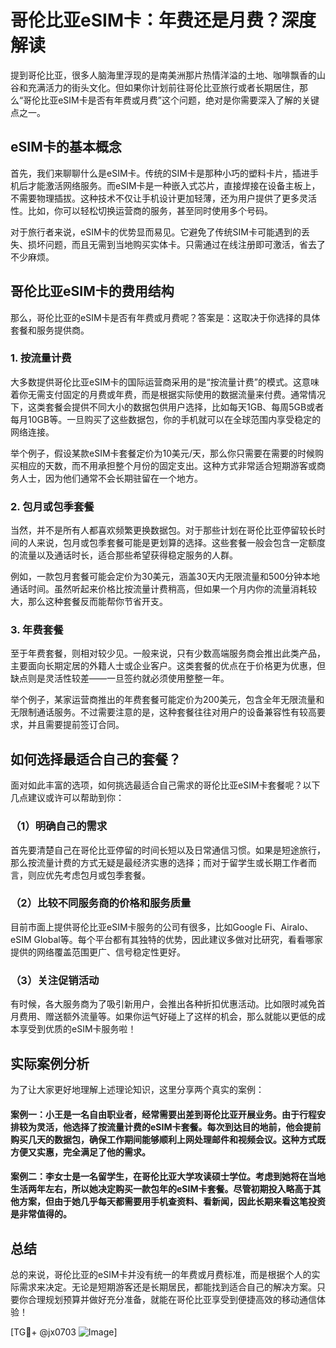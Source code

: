 # 哥伦比亚eSIM卡：年费还是月费？深度解读

提到哥伦比亚，很多人脑海里浮现的是南美洲那片热情洋溢的土地、咖啡飘香的山谷和充满活力的街头文化。但如果你计划前往哥伦比亚旅行或者长期居住，那么“哥伦比亚eSIM卡是否有年费或月费”这个问题，绝对是你需要深入了解的关键点之一。

## eSIM卡的基本概念

首先，我们来聊聊什么是eSIM卡。传统的SIM卡是那种小巧的塑料卡片，插进手机后才能激活网络服务。而eSIM卡是一种嵌入式芯片，直接焊接在设备主板上，不需要物理插拔。这种技术不仅让手机设计更加轻薄，还为用户提供了更多灵活性。比如，你可以轻松切换运营商的服务，甚至同时使用多个号码。

对于旅行者来说，eSIM卡的优势显而易见。它避免了传统SIM卡可能遇到的丢失、损坏问题，而且无需到当地购买实体卡。只需通过在线注册即可激活，省去了不少麻烦。

## 哥伦比亚eSIM卡的费用结构

那么，哥伦比亚的eSIM卡是否有年费或月费呢？答案是：这取决于你选择的具体套餐和服务提供商。

### 1. **按流量计费**
大多数提供哥伦比亚eSIM卡的国际运营商采用的是“按流量计费”的模式。这意味着你无需支付固定的月费或年费，而是根据实际使用的数据流量来付费。通常情况下，这类套餐会提供不同大小的数据包供用户选择，比如每天1GB、每周5GB或者每月10GB等。一旦购买了这些数据包，你的手机就可以在全球范围内享受稳定的网络连接。

举个例子，假设某款eSIM卡套餐定价为10美元/天，那么你只需要在需要的时候购买相应的天数，而不用承担整个月份的固定支出。这种方式非常适合短期游客或商务人士，因为他们通常不会长期驻留在一个地方。

### 2. **包月或包季套餐**
当然，并不是所有人都喜欢频繁更换数据包。对于那些计划在哥伦比亚停留较长时间的人来说，包月或包季套餐可能是更划算的选择。这些套餐一般会包含一定额度的流量以及通话时长，适合那些希望获得稳定服务的人群。

例如，一款包月套餐可能会定价为30美元，涵盖30天内无限流量和500分钟本地通话时间。虽然听起来价格比按流量计费稍高，但如果一个月内你的流量消耗较大，那么这种套餐反而能帮你节省开支。

### 3. **年费套餐**
至于年费套餐，则相对较少见。一般来说，只有少数高端服务商会推出此类产品，主要面向长期定居的外籍人士或企业客户。这类套餐的优点在于价格更为优惠，但缺点则是灵活性较差——一旦签约就必须使用整整一年。

举个例子，某家运营商推出的年费套餐可能定价为200美元，包含全年无限流量和无限制通话服务。不过需要注意的是，这种套餐往往对用户的设备兼容性有较高要求，并且需要提前签订合同。

## 如何选择最适合自己的套餐？

面对如此丰富的选项，如何挑选最适合自己需求的哥伦比亚eSIM卡套餐呢？以下几点建议或许可以帮助到你：

### （1）明确自己的需求
首先要清楚自己在哥伦比亚停留的时间长短以及日常通信习惯。如果是短途旅行，那么按流量计费的方式无疑是最经济实惠的选择；而对于留学生或长期工作者而言，则应优先考虑包月或包季套餐。

### （2）比较不同服务商的价格和服务质量
目前市面上提供哥伦比亚eSIM卡服务的公司有很多，比如Google Fi、Airalo、eSIM Global等。每个平台都有其独特的优势，因此建议多做对比研究，看看哪家提供的网络覆盖范围更广、信号稳定性更好。

### （3）关注促销活动
有时候，各大服务商为了吸引新用户，会推出各种折扣优惠活动。比如限时减免首月费用、赠送额外流量等。如果你运气好碰上了这样的机会，那么就能以更低的成本享受到优质的eSIM卡服务啦！

## 实际案例分析

为了让大家更好地理解上述理论知识，这里分享两个真实的案例：

#### 案例一：小王是一名自由职业者，经常需要出差到哥伦比亚开展业务。由于行程安排较为灵活，他选择了按流量计费的eSIM卡套餐。每次到达目的地前，他会提前购买几天的数据包，确保工作期间能够顺利上网处理邮件和视频会议。这种方式既方便又实惠，完全满足了他的需求。

#### 案例二：李女士是一名留学生，在哥伦比亚大学攻读硕士学位。考虑到她将在当地生活两年左右，所以她决定购买一款包年的eSIM卡套餐。尽管初期投入略高于其他方案，但由于她几乎每天都需要用手机查资料、看新闻，因此长期来看这笔投资是非常值得的。

## 总结

总的来说，哥伦比亚的eSIM卡并没有统一的年费或月费标准，而是根据个人的实际需求来决定。无论是短期游客还是长期居民，都能找到适合自己的解决方案。只要你合理规划预算并做好充分准备，就能在哥伦比亚享受到便捷高效的移动通信体验！

[TG💪+ @jx0703 ![Image](https://github.com/user-attachments/assets/dbca1d08-cadb-493c-b0ec-ad6f7a83f270)]